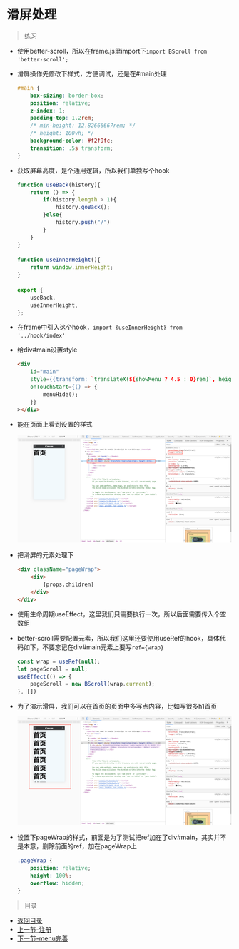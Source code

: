 # 滑屏处理

> 练习

* 使用better-scroll，所以在frame.js里import下`import BScroll from 'better-scroll';`
* 滑屏操作先修改下样式，方便调试，还是在#main处理
    ```css
    #main {
        box-sizing: border-box;
        position: relative;
        z-index: 1;
        padding-top: 1.2rem;
        /* min-height: 12.82666667rem; */ 
        /* height: 100vh; */
        background-color: #f2f9fc;
        transition: .5s transform;
    }    
    ```
* 获取屏幕高度，是个通用逻辑，所以我们单独写个hook 
    ```js
    function useBack(history){
        return () => {
            if(history.length > 1){
                history.goBack();
            }else{
                history.push("/")
            }
        }
    }

    function useInnerHeight(){
        return window.innerHeight;
    }

    export {
        useBack,
        useInnerHeight,
    };    
    ```
* 在frame中引入这个hook，`import {useInnerHeight} from '../hook/index'`    
* 给div#main设置style
    ```html
    <div 
        id="main" 
        style={{transform: `translateX(${showMenu ? 4.5 : 0}rem)`, height: innerH}}
        onTouchStart={() => {
            menuHide();
        }}
    ></div>    
    ```
* 能在页面上看到设置的样式  

    ![](./images/使用hook并且设置样式.jpg)

* 把滑屏的元素处理下
    ```html
    <div className="pageWrap">
        <div>
            {props.children}
        </div>
    </div>    
    ```    
* 使用生命周期useEffect，这里我们只需要执行一次，所以后面需要传入个空数组 
* better-scroll需要配置元素，所以我们这里还要使用useRef的hook，具体代码如下，不要忘记在div#main元素上要写`ref={wrap}`
    ```js
    const wrap = useRef(null);
    let pageScroll = null;  
    useEffect(() => {
        pageScroll = new BScroll(wrap.current);
    }, [])  
    ```
* 为了演示滑屏，我们可以在首页的页面中多写点内容，比如写很多h1首页

    ![](./images/演示滑屏效果.jpg)

* 设置下pageWrap的样式，前面是为了测试把ref加在了div#main，其实并不是本意，删除前面的ref，加在pageWrap上  
    ```css
    .pageWrap {
        position: relative;
        height: 100%;
        overflow: hidden;
    }    
    ```

> 目录

* [返回目录](../../README.md)
* [上一节-注册](../day-29/注册.md)
* [下一节-menu完善](../../Day31-45/day-31/menu完善.md)